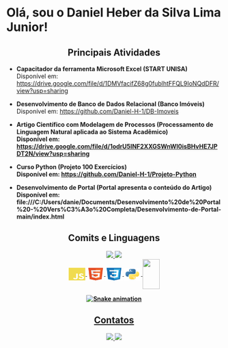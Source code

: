# Olá, sou o Daniel Heber da Silva Lima Junior!

 <h2 align="center">Principais Atividades</h2>
 
 - <b> Capacitador da ferramenta Microsoft Excel (START UNISA) </b> <br>
 Disponível em: https://drive.google.com/file/d/1DMVfacifZ68g0fublhtFFQL9IoNQdDFR/view?usp=sharing
 
 - <b> Desenvolvimento de Banco de Dados Relacional (Banco Imóveis) </b> <br>
 Disponível em: https://github.com/Daniel-H-1/DB-Imoveis
 
 - <b> Artigo Científico com Modelagem de Processos (Processamento de Linguagem Natural aplicada ao Sistema Acadêmico) <b> <br>
 Disponível em: https://drive.google.com/file/d/1odrU5INF2XXGSWnWl0isBHvHE7JPDT2N/view?usp=sharing
 
 - <b> Curso Python (Projeto 100 Exercícios) </b> <br>
 Disponível em: https://github.com/Daniel-H-1/Projeto-Python

 - <b> Desenvolvimento de Portal (Portal apresenta o conteúdo do Artigo) </b> <br>
 Disponível em: file:///C:/Users/danie/Documents/Desenvolvimento%20de%20Portal%20-%20Vers%C3%A3o%20Completa/Desenvolvimento-de-Portal-main/index.html
<h2> </h2>

<h2 align="center"> Comits e Linguagens </h2>

<div align="center">
  <a href="https://github.com/Daniel-H-1">
  <img height="180em" src="https://github-readme-stats.vercel.app/api?username=Daniel-H-1&show_icons=true&theme=dark&include_all_commits=true&count_private=true"/>
  <img height="180em" src="https://github-readme-stats.vercel.app/api/top-langs/?username=Daniel-H-1&layout=compact&langs_count=7&theme=dark"/>
</div>
<div style="display: inline_block" ALIGN="center">
  <img align="center" alt="Rafa-Js" height="30" width="40" src="https://raw.githubusercontent.com/devicons/devicon/master/icons/javascript/javascript-plain.svg">
  <img align="center" alt="Rafa-HTML" height="30" width="40" src="https://raw.githubusercontent.com/devicons/devicon/master/icons/html5/html5-original.svg">
  <img align="center" alt="Rafa-CSS" height="30" width="40" src="https://raw.githubusercontent.com/devicons/devicon/master/icons/css3/css3-original.svg">
  <img align="center" alt="Rafa-Python" height="30" width="40" src="https://raw.githubusercontent.com/devicons/devicon/master/icons/python/python-original.svg">
  <img align="center" height="70" width="40" img src="https://cdn.jsdelivr.net/gh/devicons/devicon/icons/mysql/mysql-original-wordmark.svg" />
</div>
<div align="center">
  
  ![Snake animation](https://github.com/Daniel-H-1/Daniel-H-1/blob/output/github-contribution-grid-snake.svg)
  
</div>
<h2></h2>

<h2 align="center">Contatos</h2>
<div align="center">
  <a href=""><img src="https://img.shields.io/badge/Gmail-D14836?style=for-the-badge&logo=gmail&logoColor=white"/> </a>
  <a target="_blank" href="https://www.linkedin.com/in/daniel-h-s-l-junior"><img src="https://img.shields.io/badge/LinkedIn-0077B5?style=for-the-badge&logo=linkedin&logoColor=white"></a>
</div>
